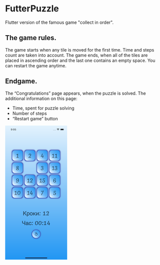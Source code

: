 # FutterPuzzle

Flutter version of the famous game "collect in order".

## The game rules.

The game starts when any tile is moved for the first time. Time and steps count are taken into account. The game ends, when all of the tiles are placed in ascending order and the last one contains an empty space. You can restart the game anytime.
## Endgame.

The “Congratulations” page appears, when the puzzle is solved. The additional information on this page:

* Time, spent for puzzle solving
* Number of steps
* “Restart game” button


![](https://raw.githubusercontent.com/dariagorlova/puzzle_app/master/images/game.png)

